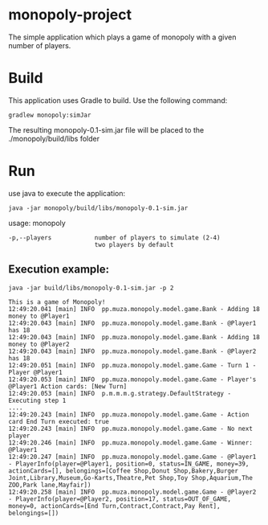 monopoly-project
================

The simple application which plays a game of monopoly with a given number of players.

# Build

This application uses Gradle to build. Use the following command: 
    
    gradlew monopoly:simJar
    
The resulting monopoly-0.1-sim.jar file will be placed to the ./monopoly/build/libs folder

# Run

use java to execute the application:

    java -jar monopoly/build/libs/monopoly-0.1-sim.jar

usage: monopoly
    
    -p,--players            number of players to simulate (2-4) 
                            two players by default
    
      
## Execution example:

    java -jar build/libs/monopoly-0.1-sim.jar -p 2

    This is a game of Monopoly!
    12:49:20.041 [main] INFO  pp.muza.monopoly.model.game.Bank - Adding 18 money to @Player1
    12:49:20.043 [main] INFO  pp.muza.monopoly.model.game.Bank - @Player1 has 18
    12:49:20.043 [main] INFO  pp.muza.monopoly.model.game.Bank - Adding 18 money to @Player2
    12:49:20.043 [main] INFO  pp.muza.monopoly.model.game.Bank - @Player2 has 18
    12:49:20.051 [main] INFO  pp.muza.monopoly.model.game.Game - Turn 1 - Player @Player1
    12:49:20.053 [main] INFO  pp.muza.monopoly.model.game.Game - Player's @Player1 Action cards: [New Turn]
    12:49:20.053 [main] INFO  p.m.m.m.g.strategy.DefaultStrategy - Executing step 1
    .... 
    12:49:20.243 [main] INFO  pp.muza.monopoly.model.game.Game - Action card End Turn executed: true
    12:49:20.243 [main] INFO  pp.muza.monopoly.model.game.Game - No next player
    12:49:20.246 [main] INFO  pp.muza.monopoly.model.game.Game - Winner: @Player1
    12:49:20.247 [main] INFO  pp.muza.monopoly.model.game.Game - @Player1 - PlayerInfo(player=@Player1, position=0, status=IN_GAME, money=39, actionCards=[], belongings=[Coffee Shop,Donut Shop,Bakery,Burger Joint,Library,Museum,Go-Karts,Theatre,Pet Shop,Toy Shop,Aquarium,The ZOO,Park lane,Mayfair])
    12:49:20.258 [main] INFO  pp.muza.monopoly.model.game.Game - @Player2 - PlayerInfo(player=@Player2, position=17, status=OUT_OF_GAME, money=0, actionCards=[End Turn,Contract,Contract,Pay Rent], belongings=[])



